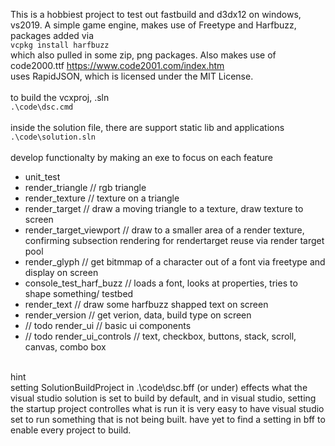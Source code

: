 <!-- https://github.com/darsaveli/Readme-Markdown-Syntax -->

This is a hobbiest project to test out fastbuild and d3dx12 on windows, vs2019. 
A simple game engine, makes use of Freetype and Harfbuzz, packages added via<br>
`vcpkg install harfbuzz`<br>
which also pulled in some zip, png packages. Also makes use of code2000.ttf  <https://www.code2001.com/index.htm><br>
uses RapidJSON, which is licensed under the MIT License.<br>
<br>
to build the vcxproj, .sln<br>
`.\code\dsc.cmd`<br>
<br>
inside the solution file, there are support static lib and applications<br>
`.\code\solution.sln`<br>
<br>
develop functionalty by making an exe to focus on each feature
* unit_test
* render_triangle // rgb triangle
* render_texture // texture on a triangle
* render_target // draw a moving triangle to a texture, draw texture to screen
* render_target_viewport // draw to a smaller area of a render texture, confirming subsection rendering for rendertarget reuse via render target pool
* render_glyph // get bitmmap of a character out of a font via freetype and display on screen
* console_test_harf_buzz // loads a font, looks at properties, tries to shape something/ testbed
* render_text // draw some harfbuzz shapped text on screen
* render_version // get verion, data, build type on screen
* // todo render_ui // basic ui components
* // todo render_ui_controls // text, checkbox, buttons, stack, scroll, canvas, combo box

<br>
hint<br>
setting SolutionBuildProject in .\code\dsc.bff (or under) effects what the visual studio solution is set to build by default, and in visual studio, setting the startup project controlles what is run
it is very easy to have visual studio set to run something that is not being built. have yet to find a setting in bff to enable every project to build.

